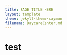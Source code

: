 ```yaml
---
title: PAGE TITLE HERE
layout: template
theme: jekyll-theme-cayman
filename: DaycareCenter.md
--- 
```


# test

